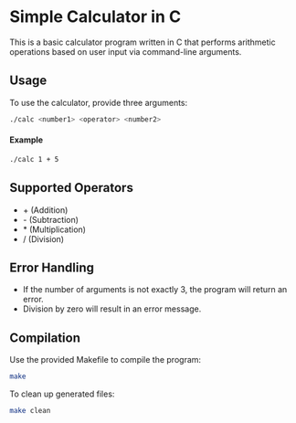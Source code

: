 # Simple Calculator in C
This is a basic calculator program written in C that performs arithmetic operations based on user input via command-line arguments.

## Usage
To use the calculator, provide three arguments:

```bash
./calc <number1> <operator> <number2>
```

#### Example
```bash
./calc 1 + 5
```

## Supported Operators
- \+ (Addition)
- \- (Subtraction)
- \* (Multiplication)
- \/ (Division)

## Error Handling
- If the number of arguments is not exactly 3, the program will return an error.
- Division by zero will result in an error message.

## Compilation
Use the provided Makefile to compile the program:
```bash
make
```

To clean up generated files:
```bash
make clean
```